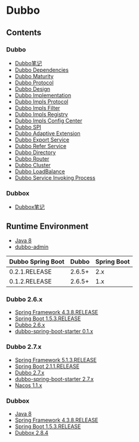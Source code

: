 # Dubbo

## Contents
### Dubbo
- [Dubbo笔记](../doc/source/rpc/DubboNote.md)
- [Dubbo Dependencies](../doc/source/rpc/dubboDependencies.md)
- [Dubbo Maturity](../doc/source/rpc/dubboMaturity.md)
- [Dubbo Protocol](../doc/source/rpc/dubboProtocol.md)
- [Dubbo Design](../doc/source/rpc/dubboDesign.md)
- [Dubbo Implementation](../doc/source/rpc/dubboImplementation.md)
- [Dubbo Impls Protocol](../doc/source/rpc/dubboImplsProtocol.md)
- [Dubbo Impls Filter](../doc/source/rpc/dubboImplsFilter.md)
- [Dubbo Impls Registry](../doc/source/rpc/dubboImplsRegistry.md)
- [Dubbo Impls Config Center](../doc/source/rpc/dubboImplsConfigCenter.md)
- [Dubbo SPI](../doc/source/rpc/dubboSpi.md)
- [Dubbo Adaptive Extension](../doc/source/rpc/dubboAdaptiveExtension.md)
- [Dubbo Export Service](../doc/source/rpc/dubboExportService.md)
- [Dubbo Refer Service](../doc/source/rpc/dubboReferService.md)
- [Dubbo Directory](../doc/source/rpc/dubboDirectory.md)
- [Dubbo Router](../doc/source/rpc/dubboRouter.md)
- [Dubbo Cluster](../doc/source/rpc/dubboCluster.md)
- [Dubbo LoadBalance](../doc/source/rpc/dubboLoadBalance.md)
- [Dubbo Service Invoking Process](../doc/source/rpc/dubboServiceInvokingProcess.md)

### Dubbox
- [Dubbox笔记](../doc/source/rpc/DubboxNote.md)

## Runtime Environment
- [Java 8](http://www.oracle.com/technetwork/java/javase/downloads/jdk8-downloads-2133151.html)
- [dubbo-admin](https://github.com/apache/dubbo-admin)

Dubbo Spring Boot | Dubbo | Spring Boot
---|---|---
0.2.1.RELEASE | 2.6.5+ | 2.x
0.1.2.RELEASE | 2.6.5+ | 1.x

### Dubbo 2.6.x
- [Spring Framework 4.3.8.RELEASE](http://projects.spring.io/spring-framework)
- [Spring Boot 1.5.3.RELEASE](https://projects.spring.io/spring-boot)
- [Dubbo 2.6.x](https://github.com/apache/dubbo/releases)
- [dubbo-spring-boot-starter 0.1.x](https://github.com/apache/dubbo-spring-boot-project)

### Dubbo 2.7.x
- [Spring Framework 5.1.3.RELEASE](http://projects.spring.io/spring-framework)
- [Spring Boot 2.1.1.RELEASE](https://projects.spring.io/spring-boot)
- [Dubbo 2.7.x](https://github.com/apache/dubbo/releases)
- [dubbo-spring-boot-starter 2.7.x](https://github.com/apache/dubbo-spring-boot-project)
- [Nacos 1.1.x](https://github.com/alibaba/Nacos)

### Dubbox
- [Java 8](http://www.oracle.com/technetwork/java/javase/downloads/jdk8-downloads-2133151.html)
- [Spring Framework 4.3.8.RELEASE](http://projects.spring.io/spring-framework)
- [Spring Boot 1.5.3.RELEASE](https://projects.spring.io/spring-boot)
- [Dubbox 2.8.4](https://github.com/dangdangdotcom/dubbox)